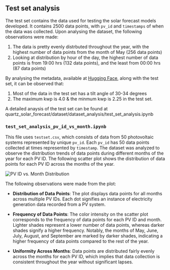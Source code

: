 ## Test set analysis
The test set contains the data used for testing the solar forecast models developed. It contains 2500 data points, with `pv_id` and `timestamps` of when the data was collected. Upon analysing the dataset, the following observations were made:
1. The data is pretty evenly distrbuted throughout the year, with the highest number of data points from the month of May (256 data points)
2. Looking at distribution by hour of the day, the highest number of data points is from 19:00 hrs (132 data points), and the least from 00:00 hrs (87 data points)

By analysing the metadata, available at [Hugging Face](https://huggingface.co/datasets/openclimatefix/uk_pv), along with the test set, it can be observed that:
1. Most of the data in the test set has a tilt angle of 30-34 degrees
2. The maximum kwp is 4.0 & the minmum kwp is 2.25 in the test set.

A detailed anaysis of the test set can be found at quartz_solar_forecast/dataset/dataset_analysis/test_set_analysis.ipynb

### `test_set_analysis_pv_id_vs_month.ipynb`
This file uses `testset.csv`, which consists of data from 50 photovoltaic systems represented by unique `pv_id`. Each `pv_id` has 50 data points collected at times represented by `timestamp`. The dataset was analyzed to observe the distribution trends of data points during different months of the year for each PV ID.
The following scatter plot shows the distribution of data points for each PV ID across the months of the year.

![PV ID vs. Month Distribution](https://github.com/openclimatefix/Open-Source-Quartz-Solar-Forecast/blob/main/images/test_analysis_output.png?raw=true)

The following observations were made from the plot:

- **Distribution of Data Points**: The plot displays data points for all months across multiple PV IDs. Each dot signifies an instance of electricity generation data recorded from a PV system.

- **Frequency of Data Points**: The color intensity on the scatter plot corresponds to the frequency of data points for each PV ID and month. Lighter shades represent a lower number of data points, whereas darker shades signify a higher frequency. Notably, the months of May, June, July, August, and September are marked by darker shades, indicating a higher frequency of data points compared to the rest of the year.

- **Uniformity Across Months**: Data points are distributed fairly evenly across the months for each PV ID, which implies that data collection is consistent throughout the year without significant lapses.